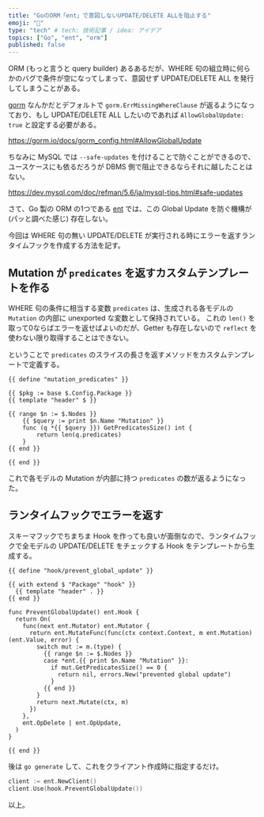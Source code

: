 ```yaml
---
title: "GoのORM「ent」で意図しないUPDATE/DELETE ALLを阻止する"
emoji: "🚧"
type: "tech" # tech: 技術記事 / idea: アイデア
topics: ["Go", "ent", "orm"]
published: false
---
```


ORM (もっと言うと query builder) あるあるだが、WHERE 句の組立時に何らかのバグで条件が空になってしまって、意図せず UPDATE/DELETE ALL を発行してしまうことがある。

[gorm](https://github.com/go-gorm/gorm) なんかだとデフォルトで `gorm.ErrMissingWhereClause` が返るようになっており、もし UPDATE/DELETE ALL したいのであれば `AllowGlobalUpdate: true` と設定する必要がある。

https://gorm.io/docs/gorm_config.html#AllowGlobalUpdate

ちなみに MySQL では `--safe-updates` を付けることで防ぐことができるので、ユースケースにも依るだろうが DBMS 側で阻止できるならそれに越したことはない。

https://dev.mysql.com/doc/refman/5.6/ja/mysql-tips.html#safe-updates

さて、Go 製の ORM の1つである [ent](https://github.com/ent/ent) では、この Global Update を防ぐ機構が (パッと調べた感じ) 存在しない。

今回は WHERE 句の無い UPDATE/DELETE が実行される時にエラーを返すランタイムフックを作成する方法を記す。

## Mutation が `predicates` を返すカスタムテンプレートを作る
WHERE 句の条件に相当する変数 `predicates` は、生成される各モデルの `Mutation` の内部に unexported な変数として保持されている。
これの `len()` を取って0ならばエラーを返せばよいのだが、Getter も存在しないので `reflect` を使わない限り取得することはできない。

ということで `predicates` のスライスの長さを返すメソッドをカスタムテンプレートで定義する。

```:mutation_predicates.tmpl
{{ define "mutation_predicates" }}

{{ $pkg := base $.Config.Package }}
{{ template "header" $ }}

{{ range $n := $.Nodes }}
    {{ $query := print $n.Name "Mutation" }}
    func (q *{{ $query }}) GetPredicatesSize() int {
        return len(q.predicates)
    }
{{ end }}

{{ end }}
```

これで各モデルの Mutation が内部に持つ `predicates` の数が返るようになった。

## ランタイムフックでエラーを返す
スキーマフックでちまちま Hook を作っても良いが面倒なので、ランタイムフックで全モデルの UPDATE/DELETE をチェックする Hook をテンプレートから生成する。

```:prevent_global_update_hook.tmpl
{{ define "hook/prevent_global_update" }}

{{ with extend $ "Package" "hook" }}
  {{ template "header" . }}
{{ end }}

func PreventGlobalUpdate() ent.Hook {
  return On(
    func(next ent.Mutator) ent.Mutator {
      return ent.MutateFunc(func(ctx context.Context, m ent.Mutation) (ent.Value, error) {
        switch mut := m.(type) {
          {{ range $n := $.Nodes }}
          case *ent.{{ print $n.Name "Mutation" }}:
            if mut.GetPredicatesSize() == 0 {
              return nil, errors.New("prevented global update")
            }
          {{ end }}
        }
        return next.Mutate(ctx, m)
      })
    },
    ent.OpDelete | ent.OpUpdate,
  )
}

{{ end }}
```

後は `go generate` して、これをクライアント作成時に指定するだけ。

```go
client := ent.NewClient()
client.Use(hook.PreventGlobalUpdate())
```

以上。

